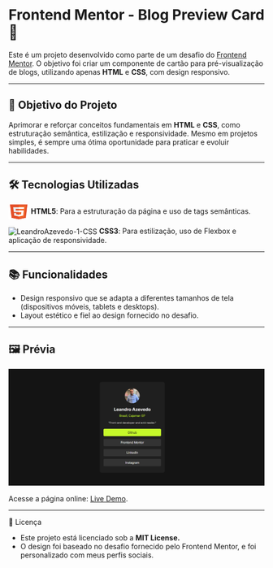 # Frontend Mentor - Blog Preview Card 📰

Este é um projeto desenvolvido como parte de um desafio do [Frontend Mentor](https://www.frontendmentor.io). O objetivo foi criar um componente de cartão para pré-visualização de blogs, utilizando apenas **HTML** e **CSS**, com design responsivo.

---

## 🎯 Objetivo do Projeto

Aprimorar e reforçar conceitos fundamentais em **HTML** e **CSS**, como estruturação semântica, estilização e responsividade. Mesmo em projetos simples, é sempre uma ótima oportunidade para praticar e evoluir habilidades.

---
## 🛠️ Tecnologias Utilizadas

<p><img align="center" alt="LeandroAzevedo-1-HTML" height="30" width="40" src="https://raw.githubusercontent.com/devicons/devicon/master/icons/html5/html5-original.svg">
<strong>HTML5</strong>: Para a estruturação da página e uso de tags semânticas.</P>


<p><img align="center" alt="LeandroAzevedo-1-CSS" height="30" width="40" src="https://cdn.jsdelivr.net/gh/devicons/devicon/icons/css3/css3-original.svg">
<strong>CSS3</strong>: Para estilização, uso de Flexbox e aplicação de responsividade.</P>

---

## 📚 Funcionalidades

- Design responsivo que se adapta a diferentes tamanhos de tela (dispositivos móveis, tablets e desktops).
- Layout estético e fiel ao design fornecido no desafio.

---
## 🖼️ Prévia
<img src="./design/active-states.png">

Acesse a página online: [Live Demo]().

---
📜 Licença

- Este projeto está licenciado sob a <strong>MIT License.</strong>
- O design foi baseado no desafio fornecido pelo Frontend Mentor, e foi personalizado com meus perfis sociais.





